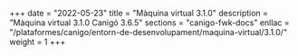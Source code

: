 +++
date        = "2022-05-23"
title       = "Màquina virtual 3.1.0"
description = "Màquina virtual 3.1.0 Canigó 3.6.5"
sections    = "canigo-fwk-docs"
enllac		= "/plataformes/canigo/entorn-de-desenvolupament/maquina-virtual/3.1.0/"
weight		= 1
+++
